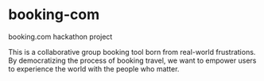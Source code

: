 # booking-com
booking.com hackathon project

This is a collaborative group booking tool born from real-world frustrations. By democratizing the process of booking travel, we want to empower users to experience the world with the people who matter.
